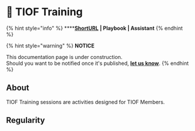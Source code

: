 # 🔶 TIOF Training

{% hint style="info" %}
****[**ShortURL**](https://tiof.click/TUTT) **| Playbook | Assistant**
{% endhint %}



{% hint style="warning" %}
**NOTICE**

This documentation page is under construction.\
Should you want to be notified once it's published, [**let us know**](https://tiof.click/TIOFTarianUpdatesService).
{% endhint %}



## About

TIOF Training sessions are activities designed for TIOF Members.





## Regularity

